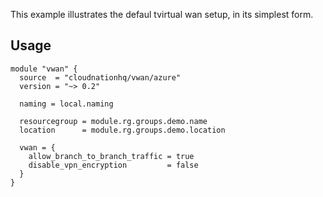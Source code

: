 This example illustrates the defaul tvirtual wan setup, in its simplest form.

## Usage

```hcl
module "vwan" {
  source  = "cloudnationhq/vwan/azure"
  version = "~> 0.2"

  naming = local.naming

  resourcegroup = module.rg.groups.demo.name
  location      = module.rg.groups.demo.location

  vwan = {
    allow_branch_to_branch_traffic = true
    disable_vpn_encryption         = false
  }
}
```
